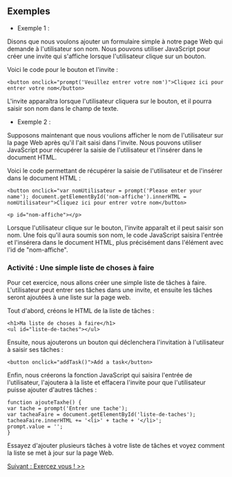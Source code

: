 ## Exemples

- Exemple 1 :

Disons que nous voulons ajouter un formulaire simple à notre page Web qui demande à l'utilisateur son nom. Nous pouvons utiliser JavaScript pour créer une invite qui s'affiche lorsque l'utilisateur clique sur un bouton.

Voici le code pour le bouton et l'invite :

```
<button onclick="prompt('Veuillez entrer votre nom')">Cliquez ici pour entrer votre nom</button>
```

L'invite apparaîtra lorsque l'utilisateur cliquera sur le bouton, et il pourra saisir son nom dans le champ de texte.

- Exemple 2 :

Supposons maintenant que nous voulions afficher le nom de l'utilisateur sur la page Web après qu'il l'ait saisi dans l'invite. Nous pouvons utiliser JavaScript pour récupérer la saisie de l'utilisateur et l'insérer dans le document HTML.

Voici le code permettant de récupérer la saisie de l'utilisateur et de l'insérer dans le document HTML :

```
<button onclick="var nomUtilisateur = prompt('Please enter your name'); document.getElementById('nom-affiche').innerHTML = nomUtilisateur">Cliquez ici pour entrer votre nom</button>

<p id="nom-affiche"></p>
```

Lorsque l'utilisateur clique sur le bouton, l'invite apparaît et il peut saisir son nom. Une fois qu'il aura soumis son nom, le code JavaScript saisira l'entrée et l'insérera dans le document HTML, plus précisément dans l'élément avec l'id de "nom-affiche".

### Activité : Une simple liste de choses à faire

Pour cet exercice, nous allons créer une simple liste de tâches à faire. L'utilisateur peut entrer ses tâches dans une invite, et ensuite les tâches seront ajoutées à une liste sur la page web.

Tout d'abord, créons le HTML de la liste de tâches :

```
<h1>Ma liste de choses à faire</h1>
<ul id="liste-de-taches"></ul>
```

Ensuite, nous ajouterons un bouton qui déclenchera l'invitation à l'utilisateur à saisir ses tâches :

```
<button onclick="addTask()">Add a task</button>
```

Enfin, nous créerons la fonction JavaScript qui saisira l'entrée de l'utilisateur, l'ajoutera à la liste et effacera l'invite pour que l'utilisateur puisse ajouter d'autres tâches :

```
function ajouteTaxhe() {
var tache = prompt('Entrer une tache');
var tacheaFaire = document.getElementById('liste-de-taches');
tacheaFaire.innerHTML += '<li>' + tache + '</li>';
prompt.value = '';
}
```

Essayez d'ajouter plusieurs tâches à votre liste de tâches et voyez comment la liste se met à jour sur la page Web.

[Suivant : Exercez vous ! >>](https://github.com/Le-BootCamp-Grow/supports-de-cours/blob/main/notes-de-cours/niveau-d-entree/developpeur-web/semaine_1_jour_3/6_exercise.md)